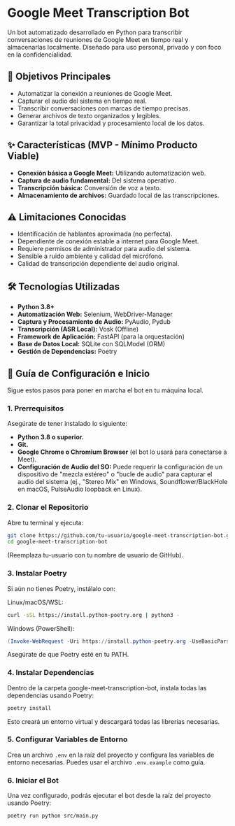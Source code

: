 # Google Meet Transcription Bot

Un bot automatizado desarrollado en Python para transcribir conversaciones de reuniones de Google Meet en tiempo real y almacenarlas localmente. Diseñado para uso personal, privado y con foco en la confidencialidad.

## 🎯 Objetivos Principales

*   Automatizar la conexión a reuniones de Google Meet.
*   Capturar el audio del sistema en tiempo real.
*   Transcribir conversaciones con marcas de tiempo precisas.
*   Generar archivos de texto organizados y legibles.
*   Garantizar la total privacidad y procesamiento local de los datos.

## ✨ Características (MVP - Mínimo Producto Viable)

*   **Conexión básica a Google Meet:** Utilizando automatización web.
*   **Captura de audio fundamental:** Del sistema operativo.
*   **Transcripción básica:** Conversión de voz a texto.
*   **Almacenamiento de archivos:** Guardado local de las transcripciones.

## ⚠️ Limitaciones Conocidas

*   Identificación de hablantes aproximada (no perfecta).
*   Dependiente de conexión estable a internet para Google Meet.
*   Requiere permisos de administrador para audio del sistema.
*   Sensible a ruido ambiente y calidad del micrófono.
*   Calidad de transcripción dependiente del audio original.

## 🛠️ Tecnologías Utilizadas

*   **Python 3.8+**
*   **Automatización Web:** Selenium, WebDriver-Manager
*   **Captura y Procesamiento de Audio:** PyAudio, Pydub
*   **Transcripción (ASR Local):** Vosk (Offline)
*   **Framework de Aplicación:** FastAPI (para la orquestación)
*   **Base de Datos Local:** SQLite con SQLModel (ORM)
*   **Gestión de Dependencias:** Poetry

## 🚀 Guía de Configuración e Inicio

Sigue estos pasos para poner en marcha el bot en tu máquina local.

### 1. Prerrequisitos

Asegúrate de tener instalado lo siguiente:

*   **Python 3.8 o superior.**
*   **Git.**
*   **Google Chrome o Chromium Browser** (el bot lo usará para conectarse a Meet).
*   **Configuración de Audio del SO:** Puede requerir la configuración de un dispositivo de "mezcla estéreo" o "bucle de audio" para capturar el audio del sistema (ej., "Stereo Mix" en Windows, Soundflower/BlackHole en macOS, PulseAudio loopback en Linux).

### 2. Clonar el Repositorio

Abre tu terminal y ejecuta:

```bash
git clone https://github.com/tu-usuario/google-meet-transcription-bot.git
cd google-meet-transcription-bot
```
(Reemplaza tu-usuario con tu nombre de usuario de GitHub).

### 3. Instalar Poetry

Si aún no tienes Poetry, instálalo con:

Linux/macOS/WSL:

```bash
curl -sSL https://install.python-poetry.org | python3 -
```

Windows (PowerShell):

```powershell
(Invoke-WebRequest -Uri https://install.python-poetry.org -UseBasicParsing).Content | python -
```
Asegúrate de que Poetry esté en tu PATH.

### 4. Instalar Dependencias

Dentro de la carpeta google-meet-transcription-bot, instala todas las dependencias usando Poetry:

```bash
poetry install
```
Esto creará un entorno virtual y descargará todas las librerías necesarias.

### 5. Configurar Variables de Entorno

Crea un archivo `.env` en la raíz del proyecto y configura las variables de entorno necesarias. Puedes usar el archivo `.env.example` como guía.

### 6. Iniciar el Bot

Una vez configurado, podrás ejecutar el bot desde la raíz del proyecto usando Poetry:
```bash
poetry run python src/main.py
```
